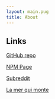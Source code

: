 ```yaml
---
layout: main.pug
title: About
---
```


## Links
[GitHub repo](https://github.com/ysulyma/ractive-player)

[NPM Page](https://www.npmjs.com/package/ractive-player)

[Subreddit](https://reddit.com/r/ractive_player/)

[La mer qui monte](https://lmqm.xyz)

<!-- ## History -->

<!-- Knowing the history of this project may help to understand some of the design decisions. The idea of a medium synthesizing—and dissolving the difference between—video and interactive text, as well as the word *ractive*, came from reading Neal Stephenson's [The Diamond Age](https://en.wikipedia.org/wiki/The_Diamond_Age) in 2012/2013. (Though the ractives in The Diamond Age are much more powerful than this module is.)

At the time, I tried to build something like this using a lot of XML and XSLT, and later Custom Elements (React didn't exist yet, plus I used to really Believe in XML). The basic model was to record an ordinary video, then add Javascript events to fire at specific timepoints and control the video.
 -->